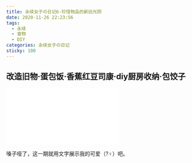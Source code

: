 ```yaml
---
title: 永续女子の日记6-珍惜物品的新旧光阴
date: 2020-11-26 22:23:56
tags:
  - 永续
  - 食物
  - DIY
categories: 永续女子の日记
sticky: 100
---
```


## 改造旧物·蛋包饭·香蕉红豆司康·diy厨房收纳·包饺子

<iframe src="//player.bilibili.com/player.html?aid=585474268&bvid=BV11z4y1k7xN&cid=259987009&page=1" scrolling="no" border="0" frameborder="no" framespacing="0" allowfullscreen="true"> </iframe>

嗓子哑了，这一期就用文字展示我的可爱（?‍♀️）吧。
